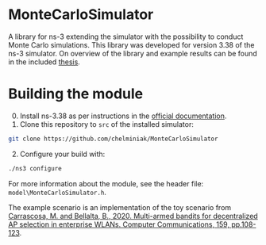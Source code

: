 # MonteCarloSimulator

A library for ns-3 extending the simulator with the possibility to conduct Monte Carlo simulations. This library was developed for version 3.38 of the ns-3 simulator. On overview of the library and example results can be found in the included [thesis](https://github.com/chelminiak/MonteCarloSimulator/blob/main/Implementation%20and%20Analysis%20of%20a%20Monte%20Carlo%20Simulator%20Extension%20for%20ns-3.pdf).

# Building the module
0. Install ns-3.38 as per instructions in the [official documentation](https://www.nsnam.org/documentation/).
1. Clone this repository to `src` of the installed simulator:

```bash
git clone https://github.com/chelminiak/MonteCarloSimulator
```
2. Configure your build with:

```bash
./ns3 configure
```

For more information about the module, see the header file: `model\MonteCarloSimulator.h`.

The example scenario is an implementation of the toy scenario from [Carrascosa, M. and Bellalta, B., 2020. Multi-armed bandits for decentralized AP selection in enterprise WLANs. Computer Communications, 159, pp.108-123](https://www.sciencedirect.com/science/article/pii/S0140366419317980).
